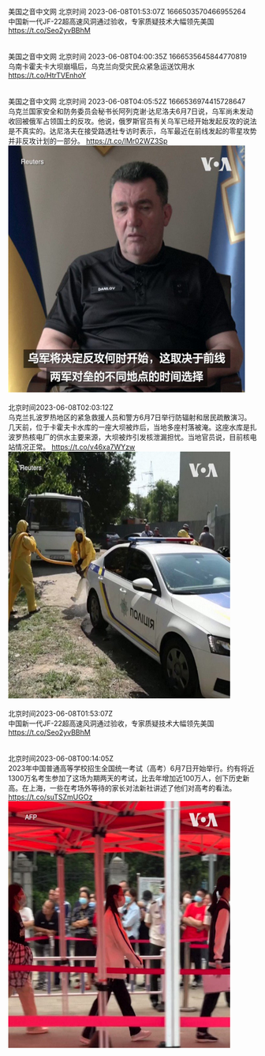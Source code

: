 美国之音中文网 北京时间 2023-06-08T01:53:07Z 1666503570466955264<br>中国新一代JF-22超高速风洞通过验收，专家质疑技术大幅领先美国 https://t.co/Seo2yvBBhM<br><br><br>美国之音中文网 北京时间 2023-06-08T04:00:35Z 1666535645844770819<br>乌南卡霍夫卡大坝崩塌后，乌克兰向受灾民众紧急运送饮用水 https://t.co/HtrTVEnhoY<br><br><br>美国之音中文网 北京时间 2023-06-08T04:05:52Z 1666536974415728647<br>乌克兰国家安全和防务委员会秘书长阿列克谢·达尼洛夫6月7日说，乌军尚未发动收回被俄军占领国土的反攻。他说，俄罗斯官员有关乌军已经开始发起反攻的说法是不真实的。达尼洛夫在接受路透社专访时表示，乌军最近在前线发起的零星攻势并非反攻计划的一部分。 https://t.co/lMr02WZ3Sp<br><img src='/temp/video/2023/t-Month-6/r-Day-08/VOAChinese/1666536974415728647_0.jpg' width='480' height='500'><br><br>北京时间2023-06-08T02:03:12Z<br>乌克兰扎波罗热地区的紧急救援人员和警方6月7日举行防辐射和居民疏散演习。几天前，位于卡霍夫卡水库的一座大坝被炸后，当地多座村落被淹。这座水库是扎波罗热核电厂的供水主要来源，大坝被炸引发核泄漏担忧。当地官员说，目前核电站情况正常。 https://t.co/v46xa7WYzw<br><img src='/temp/video/2023/t-Month-6/r-Day-08/VOAChinese/1666506104891736065_0.jpg' width='450' height='500'><br><br>北京时间2023-06-08T01:53:07Z<br>中国新一代JF-22超高速风洞通过验收，专家质疑技术大幅领先美国 https://t.co/Seo2yvBBhM<br><br><br>北京时间2023-06-08T00:14:05Z<br>2023年中国普通高等学校招生全国统一考试（高考）6月7日开始举行。约有将近1300万名考生参加了这场为期两天的考试，比去年增加近100万人，创下历史新高。在上海，一些在考场外等待的家长对法新社讲述了他们对高考的看法。 https://t.co/suTSZmUGOz<br><img src='/temp/video/2023/t-Month-6/r-Day-08/VOAChinese/1666478644997287936_0.jpg' width='450' height='500'><br><br>